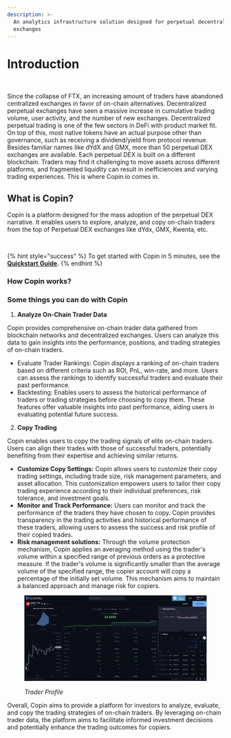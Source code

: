 ```yaml
---
description: >-
  An analytics infrastructure solution designed for perpetual decentralized
  exchanges
---
```


# Introduction

<figure><img src=".gitbook/assets/90a0fef1-0501-4d41-8345-f97b8b8fbda8 (1).gif" alt=""><figcaption></figcaption></figure>

Since the collapse of FTX, an increasing amount of traders have abandoned centralized exchanges in favor of on-chain alternatives. Decentralized perpetual exchanges have seen a massive increase in cumulative trading volume, user activity, and the number of new exchanges. Decentralized perpetual trading is one of the few sectors in DeFi with product market fit. On top of this, most native tokens have an actual purpose other than governance, such as receiving a dividend/yield from protocol revenue. Besides familiar names like dYdX and GMX, more than 50 perpetual DEX exchanges are available. Each perpetual DEX is built on a different blockchain. Traders may find it challenging to move assets across different platforms, and fragmented liquidity can result in inefficiencies and varying trading experiences. This is where Copin.io comes in.

## What is Copin?

Copin is a platform designed for the mass adoption of the perpetual DEX narrative. It enables users to explore, analyze, and copy on-chain traders from the top of Perpetual DEX exchanges like dYdx, GMX, Kwenta, etc.

<figure><img src=".gitbook/assets/20231122-142834.gif" alt=""><figcaption></figcaption></figure>

{% hint style="success" %}
To get started with Copin in 5 minutes, see the[ **Quickstart** **Guide**](features/dashboard.md)**.**
{% endhint %}

### **How Copin works?**



### **Some things you can do with Copin**

1. **Analyze On-Chain Trader Data**&#x20;

Copin provides comprehensive on-chain trader data gathered from blockchain networks and decentralized exchanges. Users can analyze this data to gain insights into the performance, positions, and trading strategies of on-chain traders.

* Evaluate Trader Rankings: Copin displays a ranking of on-chain traders based on different criteria such as ROI, PnL, win-rate, and more. Users can assess the rankings to identify successful traders and evaluate their past performance.
* Backtesting: Enables users to assess the historical performance of traders or trading strategies before choosing to copy them. These features offer valuable insights into past performance, aiding users in evaluating potential future success.

2. **Copy Trading**&#x20;

Copin enables users to copy the trading signals of elite on-chain traders. Users can align their trades with those of successful traders, potentially benefiting from their expertise and achieving similar returns.

* **Customize Copy Settings:** Copin allows users to customize their copy trading settings, including trade size, risk management parameters, and asset allocation. This customization empowers users to tailor their copy trading experience according to their individual preferences, risk tolerance, and investment goals.
* **Monitor and Track Performance:** Users can monitor and track the performance of the traders they have chosen to copy. Copin provides transparency in the trading activities and historical performance of these traders, allowing users to assess the success and risk profile of their copied trades.
* **Risk management solutions:** Through the volume protection mechanism, Copin applies an averaging method using the trader's volume within a specified range of previous orders as a protective measure. If the trader's volume is significantly smaller than the average volume of the specified range, the copier account will copy a percentage of the initially set volume. This mechanism aims to maintain a balanced approach and manage risk for copiers.

<figure><img src=".gitbook/assets/Screen Shot 2023-09-15 at 10.26.40.png" alt=""><figcaption><p><em>Trader Profile</em></p></figcaption></figure>

Overall, Copin aims to provide a platform for investors to analyze, evaluate, and copy the trading strategies of on-chain traders. By leveraging on-chain trader data, the platform aims to facilitate informed investment decisions and potentially enhance the trading outcomes for copiers.
